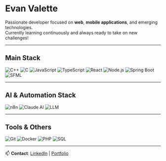 # Evan Valette

Passionate developer focused on **web**, **mobile applications**, and emerging technologies.  
Currently learning continuously and always ready to take on new challenges!

---

## Main Stack

![C++](https://img.shields.io/badge/C++-00599C?style=for-the-badge&logo=c%2B%2B&logoColor=white)
![C](https://img.shields.io/badge/C-555555?style=for-the-badge&logo=c&logoColor=white)
![JavaScript](https://img.shields.io/badge/JavaScript-F7DF1E?style=for-the-badge&logo=javascript&logoColor=black)
![TypeScript](https://img.shields.io/badge/TypeScript-3178C6?style=for-the-badge&logo=typescript&logoColor=white)
![React](https://img.shields.io/badge/React-20232A?style=for-the-badge&logo=react&logoColor=61DAFB)
![Node.js](https://img.shields.io/badge/Node.js-339933?style=for-the-badge&logo=node.js&logoColor=white)
![Spring Boot](https://img.shields.io/badge/SpringBoot-6DB33F?style=for-the-badge&logo=spring&logoColor=white)
![SFML](https://img.shields.io/badge/SFML-2E8B57?style=for-the-badge)

---

## AI & Automation Stack

![n8n](https://img.shields.io/badge/n8n-000000?style=for-the-badge&logo=n8n&logoColor=white)
![Claude AI](https://img.shields.io/badge/Claude_AI-1A1A1A?style=for-the-badge)
![LLM](https://img.shields.io/badge/LLM-4B6CFF?style=for-the-badge)

---

## Tools & Others

![Git](https://img.shields.io/badge/Git-F05032?style=for-the-badge&logo=git&logoColor=white)
![Docker](https://img.shields.io/badge/Docker-2496ED?style=for-the-badge&logo=docker&logoColor=white)
![PHP](https://img.shields.io/badge/PHP-777BB4?style=for-the-badge&logo=php&logoColor=white)
![SQL](https://img.shields.io/badge/SQL-4479A1?style=for-the-badge&logo=mysql&logoColor=white)

---

📫 **Contact**: [LinkedIn](https://www.linkedin.com/in/evan-valette/) | [Portfolio](#)
